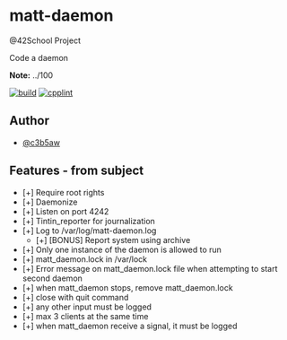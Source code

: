 # matt-daemon

@42School Project

Code a daemon

**Note:** ../100

[![build](https://github.com/c3b5aw/matt-daemon/actions/workflows/build.yml/badge.svg)](https://github.com/c3b5aw/matt-daemon/actions/workflows/build.yml)
[![cpplint](https://github.com/c3b5aw/matt-daemon/actions/workflows/lint.yml/badge.svg)](https://github.com/c3b5aw/matt-daemon/actions/workflows/lint.yml)

## Author

- [@c3b5aw](https://www.github.com/c3b5aw)

## Features - from subject

- [+] Require root rights
- [+] Daemonize
- [+] Listen on port 4242
- [+] Tintin_reporter for journalization
- [+] Log to /var/log/matt-daemon.log
	- [+] [BONUS] Report system using archive
- [+] Only one instance of the daemon is allowed to run
- [+] matt_daemon.lock in /var/lock
- [+] Error message on matt_daemon.lock file when attempting to start second daemon
- [+] when matt_daemon stops, remove matt_daemon.lock
- [+] close with quit command
- [+] any other input must be logged
- [+] max 3 clients at the same time
- [+] when matt_daemon receive a signal, it must be logged